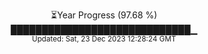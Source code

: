 <p align="center">
⏳Year Progress (97.68 %) <br>
█████████████████████████████▁ <br>
<sub>Updated: Sat, 23 Dec 2023 12:28:24 GMT</sub>
</p>

